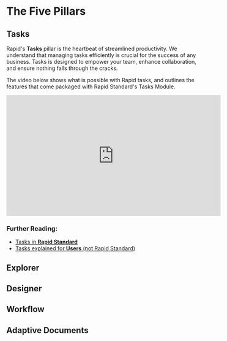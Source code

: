 # The Five Pillars



## Tasks

Rapid's **Tasks** pillar is the heartbeat of streamlined productivity. We understand that managing tasks efficiently is crucial for the success of any business. Tasks is designed to empower your team, enhance collaboration, and ensure nothing falls through the cracks.

The video below shows what is possible with Rapid tasks, and outlines the features that come packaged with Rapid Standard's Tasks Module.

<iframe width="560" height="315" src="https://www.youtube.com/embed/herZLtwGYx4?si=XTua-6r4PvNstCU0" title="YouTube video player" frameborder="0" allow="accelerometer; autoplay; clipboard-write; encrypted-media; gyroscope; picture-in-picture; web-share" referrerpolicy="strict-origin-when-cross-origin" allowfullscreen></iframe>

### Further Reading:

- [Tasks in **Rapid Standard**](</docs/Rapid/2-Rapid Standard/1-Tasks/creating-editing-and-deleting-tasks.md>)
- [Tasks explained for **Users** (not Rapid Standard)](</docs/Rapid/3-User Manual/2-Explorer/8-Tasks/8-Tasks.md>)

## Explorer

## Designer

## Workflow

## Adaptive Documents
